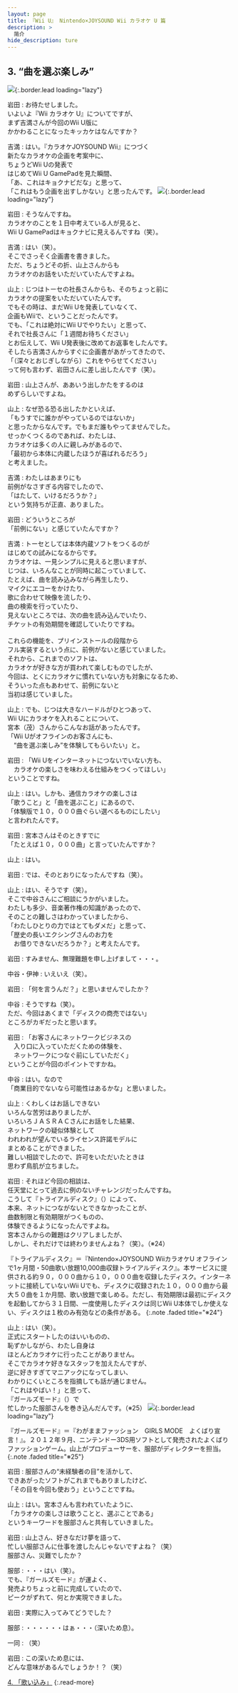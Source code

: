 ```yaml
---
layout: page
title: 『Wii U』 Nintendo×JOYSOUND Wii カラオケ U 篇
description: >
  简介
hide_description: ture
---
```


## 3. “曲を選ぶ楽しみ”
![](/interviews/jp/WiiU/hardware/vol9/img/mainvisual3.jpg){:.border.lead loading="lazy"}



岩田
: お待たせしました。<br>いよいよ『Wii カラオケ U』についてですが、<br>まず吉満さんが今回のWii U版に<br>かかわることになったキッカケはなんですか？

吉満
: はい。『カラオケJOYSOUND Wii』につづく<br>新たなカラオケの企画を考案中に、<br>ちょうどWii Uの発表で<br>はじめてWii U GamePadを見た瞬間、<br>「あ、これはキョクナビだな」と思って、<br>「これはもう企画を出すしかない」と思ったんです。
![](/interviews/jp/WiiU/hardware/vol9/img/photo9.jpg){:.border.lead loading="lazy"}


岩田
: そうなんですね。<br>カラオケのことを１日中考えている人が見ると、<br>Wii U GamePadはキョクナビに見えるんですね（笑）。

吉満
: はい（笑）。<br>そこでさっそく企画書を書きました。<br>ただ、ちょうどその折、山上さんからも<br>カラオケのお話をいただいていたんですよね。

山上
: じつはトーセの社長さんからも、そのちょっと前に<br>カラオケの提案をいただいていたんです。<br>でもその時は、まだWii Uを発表していなくて、<br>企画もWiiで、ということだったんです。<br>でも、「これは絶対にWii Uでやりたい」と思って、<br>それで社長さんに「１週間お待ちください」<br>とお伝えして、Wii U発表後に改めてお返事をしたんです。<br>そしたら吉満さんからすぐに企画書があがってきたので、<br>「（深々とおじぎしながら）これをやらせてください」<br>って何も言わず、岩田さんに差し出したんです（笑）。

岩田
: 山上さんが、ああいう出しかたをするのは<br>めずらしいですよね。

山上
: なぜ恐る恐る出したかといえば、<br>「もうすでに誰かがやっているのではないか」<br>と思ったからなんです。でもまだ誰もやってませんでした。<br>せっかくつくるのであれば、わたしは、<br>カラオケは多くの人に親しみがあるので、<br>「最初から本体に内蔵したほうが喜ばれるだろう」<br>と考えました。

吉満
: わたしはあまりにも<br>前例がなさすぎる内容でしたので、<br>「はたして、いけるだろうか？」<br>という気持ちが正直、ありました。

岩田
: どういうところが<br>「前例にない」と感じていたんですか？

吉満
: トーセとしては本体内蔵ソフトをつくるのが<br>はじめての試みになるからです。<br>カラオケは、一見シンプルに見えると思いますが、<br>じつは、いろんなことが同時に起こっていまして、<br>たとえば、曲を読み込みながら再生したり、<br>マイクにエコーをかけたり、<br>歌に合わせて映像を流したり、<br>曲の検索を行っていたり、<br>見えないところでは、次の曲を読み込んでいたり、<br>チケットの有効期間を確認していたりですね。<br>&nbsp;<br>これらの機能を、プリインストールの段階から<br>フル実装するという点に、前例がないと感じていました。<br>それから、これまでのソフトは、<br>カラオケが好きな方が買われて楽しむものでしたが、<br>今回は、とくにカラオケに慣れていない方も対象になるため、<br>そういった点もあわせて、前例にないと<br>当初は感じていました。

山上
: でも、じつは大きなハードルがひとつあって、<br>Wii Uにカラオケを入れることについて、<br>宮本（茂）さんからこんなお話があったんです。<br>「Wii Uがオフラインのお客さんにも、<br>　“曲を選ぶ楽しみ”を体験してもらいたい」と。

岩田
: 「Wii Uをインターネットにつないでいない方も、<br>　カラオケの楽しさを味わえる仕組みをつくってほしい」<br>ということですね。

山上
: はい。しかも、通信カラオケの楽しさは<br>「歌うこと」と「曲を選ぶこと」にあるので、<br>「体験版で１０，０００曲ぐらい選べるものにしたい」<br>と言われたんです。

岩田
: 宮本さんはそのときすでに<br>「たとえば１０，０００曲」と言っていたんですか？

山上
: はい。

岩田
: では、そのとおりになったんですね（笑）。

山上
: はい、そうです（笑）。<br>そこで中谷さんにご相談にうかがいました。<br>わたしも多少、音楽著作権の知識があったので、<br>そのことの難しさはわかっていましたから、<br>「わたしひとりの力ではとてもダメだ」と思って、<br>「歴史の長いエクシングさんのお力を<br>　お借りできないだろうか？」と考えたんです。

岩田
: すみません、無理難題を申し上げまして・・・。

中谷・伊神
: いえいえ（笑）。

岩田
: 「何を言うんだ？」と思いませんでしたか？

中谷
: そうですね（笑）。<br>ただ、今回はあくまで「ディスクの商売ではない」<br>ところがカギだったと思います。

岩田
: 「お客さんにネットワークビジネスの<br>　入り口に入っていただくための体験を、<br>　ネットワークにつなぐ前にしていただく」<br>ということが今回のポイントですかね。

中谷
: はい。なので<br>「商業目的でないなら可能性はあるかな」と思いました。

山上
: くわしくはお話しできない<br>いろんな苦労はありましたが、<br>いろいろＪＡＳＲＡＣさんにお話をした結果、<br>ネットワークの疑似体験として<br>われわれが望んでいるライセンス許諾モデルに<br>まとめることができました。<br>難しい相談でしたので、許可をいただいたときは<br>思わず鳥肌が立ちました。

岩田
: それほど今回の相談は、<br>任天堂にとって過去に例のないチャレンジだったんですね。<br>こうして『トライアルディスク』（）によって、<br>本来、ネットにつながないとできなかったことが、<br>曲数制限と有効期限がつくものの、<br>体験できるようになったんですよね。<br>宮本さんからの難題はクリアしましたが、<br>しかし、それだけでは終わりませんよね？（笑）。（※24）

『トライアルディスク』＝『Nintendo×JOYSOUND WiiカラオケU オフラインで1ヶ月間・50曲歌い放題10,000曲収録トライアルディスク』。本サービスに提供される約９０，０００曲から１０，０００曲を収録したディスク。インターネットに接続していないWii Uでも、ディスクに収録された１０，０００曲から最大５０曲を１か月間、歌い放題で楽しめる。ただし、有効期限は最初にディスクを起動してから３１日間、一度使用したディスクは同じWii U本体でしか使えない、ディスクは１枚のみ有効などの条件がある。
{:.note .faded title="※24"}

山上
: はい（笑）。<br>正式にスタートしたのはいいものの、<br>恥ずかしながら、わたし自身は<br>ほとんどカラオケに行ったことがありません。<br>そこでカラオケ好きなスタッフを加えたんですが、<br>逆に好きすぎてマニアックになってしまい、<br>わかりにくいところを指摘しても話が通じません。<br>「これはやばい！」と思って、<br>『ガールズモード』（）で<br>忙しかった服部さんを巻き込んだんです。（※25）
![](/interviews/jp/WiiU/hardware/vol9/img/photo10.jpg){:.border.lead loading="lazy"}


『ガールズモード』＝『わがままファッション　GIRLS MODE　よくばり宣言！』。２０１２年９月、ニンテンドー3DS用ソフトとして発売されたよくばりファッションゲーム。山上がプロデューサーを、服部がディレクターを担当。
{:.note .faded title="※25"}

岩田
: 服部さんの“未経験者の目”を活かして、<br>できあがったソフトがこれまでもありましたけど、<br>「その目を今回も使おう」ということですね。

山上
: はい。宮本さんも言われていたように、<br>「カラオケの楽しさは歌うことと、選ぶことである」<br>というキーワードを服部さんと共有していきました。

岩田
: 山上さん、好きなだけ夢を語って、<br>忙しい服部さんに仕事を渡したんじゃないですよね？（笑）<br>服部さん、災難でしたか？

服部
: ・・・はい（笑）。<br>でも、『ガールズモード』が運よく、<br>発売よりちょっと前に完成していたので、<br>ピークがずれて、何とか実現できました。

岩田
: 実際に入ってみてどうでした？

服部
: ・・・・・・はぁ・・・（深いため息）。

一同
: （笑）

岩田
: この深いため息には、<br>どんな意味があるんでしょうか！？（笑）


[4. 「歌い込み」](4.md)
{:.read-more}
